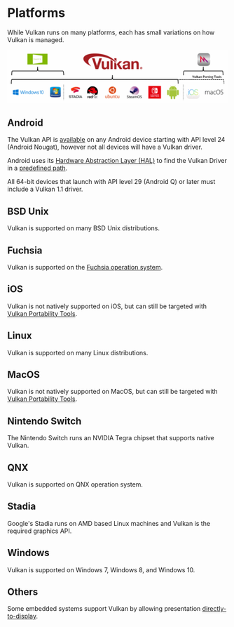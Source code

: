 # Platforms

While Vulkan runs on many platforms, each has small variations on how Vulkan is managed.

![platforms_overview.png](../images/platforms_overview.png)

## Android

The Vulkan API is [available](https://developer.android.com/ndk/guides/graphics/getting-started) on any Android device starting with API level 24 (Android Nougat), however not all devices will have a Vulkan driver.

Android uses its [Hardware Abstraction Layer (HAL)](https://source.android.com/devices/architecture/hal) to find the Vulkan Driver in a [predefined path](https://source.android.com/devices/graphics/implement-vulkan#driver_emun).

All 64-bit devices that launch with API level 29 (Android Q) or later must include a Vulkan 1.1 driver.

## BSD Unix

Vulkan is supported on many BSD Unix distributions.

## Fuchsia

Vulkan is supported on the [Fuchsia operation system](https://fuchsia.dev/fuchsia-src/concepts/graphics/magma/vulkan).

## iOS

Vulkan is not natively supported on iOS, but can still be targeted with [Vulkan Portability Tools](./portability_initiative.md).

## Linux

Vulkan is supported on many Linux distributions.

## MacOS

Vulkan is not natively supported on MacOS, but can still be targeted with [Vulkan Portability Tools](./portability_initiative.md).

## Nintendo Switch

The Nintendo Switch runs an NVIDIA Tegra chipset that supports native Vulkan.

## QNX

Vulkan is supported on QNX operation system.

## Stadia

Google's Stadia runs on AMD based Linux machines and Vulkan is the required graphics API.

## Windows

Vulkan is supported on Windows 7, Windows 8, and Windows 10.

## Others

Some embedded systems support Vulkan by allowing presentation [directly-to-display](https://www.khronos.org/registry/vulkan/specs/1.2-extensions/html/vkspec.html#display).

